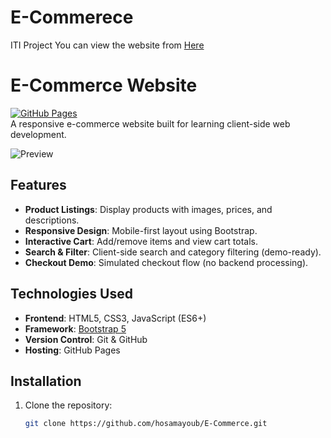 # E-Commerece

ITI Project
You can view the website from [Here](https://hosamayoub.github.io/E-Commerce/)
# E-Commerce Website

[![GitHub Pages](https://img.shields.io/badge/GitHub%20Pages-Live%20Demo-brightgreen)](https://hosamayoub.github.io/E-Commerce/)  
A responsive e-commerce website built for learning client-side web development.  

![Preview](https://img.shields.io/badge/Preview-Desktop%20%26%20Mobile-blueviolet)  

## Features
- **Product Listings**: Display products with images, prices, and descriptions.
- **Responsive Design**: Mobile-first layout using Bootstrap.
- **Interactive Cart**: Add/remove items and view cart totals.
- **Search & Filter**: Client-side search and category filtering (demo-ready).
- **Checkout Demo**: Simulated checkout flow (no backend processing).

## Technologies Used
- **Frontend**: HTML5, CSS3, JavaScript (ES6+)
- **Framework**: [Bootstrap 5](https://getbootstrap.com/)
- **Version Control**: Git & GitHub
- **Hosting**: GitHub Pages

## Installation
1. Clone the repository:
   ```bash
   git clone https://github.com/hosamayoub/E-Commerce.git
